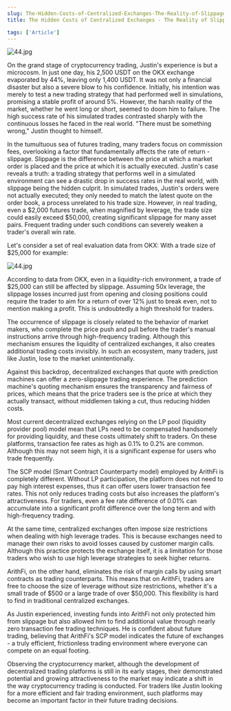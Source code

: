 ```yaml
---
slug: The-Hidden-Costs-of-Centralized-Exchanges-The-Reality-of-Slippage
title: The Hidden Costs of Centralized Exchanges - The Reality of Slippage.

tags: ['Article']
---
```


![44.jpg](https://nftstorage.link/ipfs/bafybeidlotmgxvc3gm2exmilhdvn77bqmkwp7bio573ztzjs5pmhpvbkbm)

On the grand stage of cryptocurrency trading, Justin's experience is but a microcosm. In just one day, his 2,500 USDT on the OKX exchange evaporated by 44%, leaving only 1,400 USDT. It was not only a financial disaster but also a severe blow to his confidence. Initially, his intention was merely to test a new trading strategy that had performed well in simulations, promising a stable profit of around 5%. However, the harsh reality of the market, whether he went long or short, seemed to doom him to failure. The high success rate of his simulated trades contrasted sharply with the continuous losses he faced in the real world. "There must be something wrong," Justin thought to himself.

In the tumultuous sea of futures trading, many traders focus on commission fees, overlooking a factor that fundamentally affects the rate of return - slippage. Slippage is the difference between the price at which a market order is placed and the price at which it is actually executed. Justin's case reveals a truth: a trading strategy that performs well in a simulated environment can see a drastic drop in success rates in the real world, with slippage being the hidden culprit. In simulated trades, Justin's orders were not actually executed; they only needed to match the latest quote on the order book, a process unrelated to his trade size. However, in real trading, even a $2,000 futures trade, when magnified by leverage, the trade size could easily exceed $50,000, creating significant slippage for many asset pairs. Frequent trading under such conditions can severely weaken a trader's overall win rate.

Let's consider a set of real evaluation data from OKX:
With a trade size of $25,000 for example:

![44.jpg](https://nftstorage.link/ipfs/bafybeiewda3sb2kgwrhm5ysikhogc7k4kvwivaj6tmhggyr2vf4pmmpxnm)

According to data from OKX, even in a liquidity-rich environment, a trade of $25,000 can still be affected by slippage. Assuming 50x leverage, the slippage losses incurred just from opening and closing positions could require the trader to aim for a return of over 12% just to break even, not to mention making a profit. This is undoubtedly a high threshold for traders.

The occurrence of slippage is closely related to the behavior of market makers, who complete the price push and pull before the trader's manual instructions arrive through high-frequency trading. Although this mechanism ensures the liquidity of centralized exchanges, it also creates additional trading costs invisibly. In such an ecosystem, many traders, just like Justin, lose to the market unintentionally.

Against this backdrop, decentralized exchanges that quote with prediction machines can offer a zero-slippage trading experience. The prediction machine's quoting mechanism ensures the transparency and fairness of prices, which means that the price traders see is the price at which they actually transact, without middlemen taking a cut, thus reducing hidden costs.

Most current decentralized exchanges relying on the LP pool (liquidity provider pool) model mean that LPs need to be compensated handsomely for providing liquidity, and these costs ultimately shift to traders. On these platforms, transaction fee rates as high as 0.1% to 0.2% are common. Although this may not seem high, it is a significant expense for users who trade frequently.

The SCP model (Smart Contract Counterparty model) employed by ArithFi is completely different. Without LP participation, the platform does not need to pay high interest expenses, thus it can offer users lower transaction fee rates. This not only reduces trading costs but also increases the platform's attractiveness. For traders, even a fee rate difference of 0.01% can accumulate into a significant profit difference over the long term and with high-frequency trading.

At the same time, centralized exchanges often impose size restrictions when dealing with high leverage trades. This is because exchanges need to manage their own risks to avoid losses caused by customer margin calls. Although this practice protects the exchange itself, it is a limitation for those traders who wish to use high leverage strategies to seek higher returns.

ArithFi, on the other hand, eliminates the risk of margin calls by using smart contracts as trading counterparts. This means that on ArithFi, traders are free to choose the size of leverage without size restrictions, whether it's a small trade of $500 or a large trade of over $50,000. This flexibility is hard to find in traditional centralized exchanges.

As Justin experienced, investing funds into ArithFi not only protected him from slippage but also allowed him to find additional value through nearly zero transaction fee trading techniques. He is confident about future trading, believing that ArithFi's SCP model indicates the future of exchanges - a truly efficient, frictionless trading environment where everyone can compete on an equal footing.

Observing the cryptocurrency market, although the development of decentralized trading platforms is still in its early stages, their demonstrated potential and growing attractiveness to the market may indicate a shift in the way cryptocurrency trading is conducted. For traders like Justin looking for a more efficient and fair trading environment, such platforms may become an important factor in their future trading decisions.


